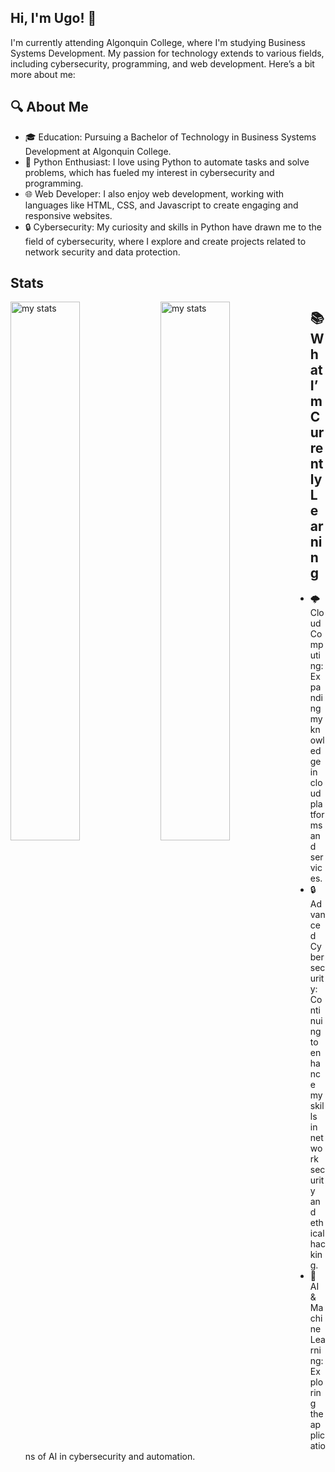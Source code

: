 ## Hi, I'm Ugo! 👋

I'm currently attending Algonquin College, where I'm studying Business Systems Development. My passion for technology extends to various fields, including cybersecurity, programming, and web development. Here’s a bit more about me:

## 🔍 About Me
+ 🎓 Education: Pursuing a Bachelor of Technology in Business Systems Development at Algonquin College.
+ 🐍 Python Enthusiast: I love using Python to automate tasks and solve problems, which has fueled my interest in cybersecurity and programming.
+ 🌐 Web Developer: I also enjoy web development, working with languages like HTML, CSS, and Javascript to create engaging and responsive websites.
+ 🔒 Cybersecurity: My curiosity and skills in Python have drawn me to the field of cybersecurity, where I explore and create projects related to network security and data protection.


## Stats
<img alt="my stats" align="left" width="47%" src="https://github-readme-stats.vercel.app/api?username=myhavok"/>
<img alt="my stats" align="left" width="47%" src="https://github-readme-stats.vercel.app/api/top-langs/?username=myhavok&layout=compact"/>


## 📚 What I’m Currently Learning
+ 🌩️ Cloud Computing: Expanding my knowledge in cloud platforms and services.
+ 🔒 Advanced Cybersecurity: Continuing to enhance my skills in network security and ethical hacking.
+ 🤖 AI & Machine Learning: Exploring the applications of AI in cybersecurity and automation.




